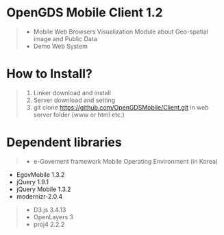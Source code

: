 OpenGDS Mobile Client 1.2
======
> + Mobile Web Browsers Visualization Module about Geo-spatial image and Public Data
> + Demo Web System

How to Install?
======
> 1. Linker download and install
> 1. Server download and setting 
> 1. git clone https://github.com/OpenGDSMobile/Client.git in web server folder (www or html etc.)

Dependent libraries
======
> + e-Govement framework Mobile Operating Environment (in Korea) 
 - EgovMobile 1.3.2
 - jQuery 1.9.1
 - jQuery Mobile 1.3.2
 - modernizr-2.0.4
> + D3.js 3.4.13
> + OpenLayers 3
> + proj4 2.2.2
